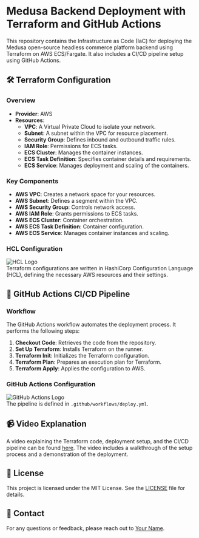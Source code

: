 # Medusa Backend Deployment with Terraform and GitHub Actions

This repository contains the Infrastructure as Code (IaC) for deploying the Medusa open-source headless commerce platform backend using Terraform on AWS ECS/Fargate. It also includes a CI/CD pipeline setup using GitHub Actions.

## 🛠️ Terraform Configuration

### Overview

- **Provider**: AWS
- **Resources**:
  - **VPC**: A Virtual Private Cloud to isolate your network.
  - **Subnet**: A subnet within the VPC for resource placement.
  - **Security Group**: Defines inbound and outbound traffic rules.
  - **IAM Role**: Permissions for ECS tasks.
  - **ECS Cluster**: Manages the container instances.
  - **ECS Task Definition**: Specifies container details and requirements.
  - **ECS Service**: Manages deployment and scaling of the containers.

### Key Components

- **AWS VPC**: Creates a network space for your resources.
- **AWS Subnet**: Defines a segment within the VPC.
- **AWS Security Group**: Controls network access.
- **AWS IAM Role**: Grants permissions to ECS tasks.
- **AWS ECS Cluster**: Container orchestration.
- **AWS ECS Task Definition**: Container configuration.
- **AWS ECS Service**: Manages container instances and scaling.

### HCL Configuration

![HCL Logo](https://img.shields.io/badge/HCL-5F2B8A?style=flat&logo=hashicorp&logoColor=white)  
Terraform configurations are written in HashiCorp Configuration Language (HCL), defining the necessary AWS resources and their settings.

## 🚀 GitHub Actions CI/CD Pipeline

### Workflow

The GitHub Actions workflow automates the deployment process. It performs the following steps:

1. **Checkout Code**: Retrieves the code from the repository.
2. **Set Up Terraform**: Installs Terraform on the runner.
3. **Terraform Init**: Initializes the Terraform configuration.
4. **Terraform Plan**: Prepares an execution plan for Terraform.
5. **Terraform Apply**: Applies the configuration to AWS.

### GitHub Actions Configuration

![GitHub Actions Logo](https://img.shields.io/badge/GitHub_Actions-2088FF?style=flat&logo=github&logoColor=white)  
The pipeline is defined in `.github/workflows/deploy.yml`.

## 📹 Video Explanation

A video explaining the Terraform code, deployment setup, and the CI/CD pipeline can be found [here](https://your-video-link). The video includes a walkthrough of the setup process and a demonstration of the deployment.

## 📜 License

This project is licensed under the MIT License. See the [LICENSE](LICENSE) file for details.

## 📧 Contact

For any questions or feedback, please reach out to [Your Name](mailto:your-email@example.com).
